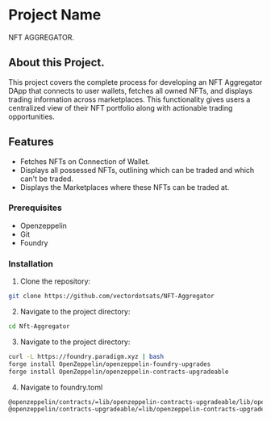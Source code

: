 # Project Name

NFT AGGREGATOR.

## About this Project.

This project covers the complete process for developing an NFT Aggregator DApp that connects to user wallets, fetches all owned NFTs, and displays trading information across marketplaces. This functionality gives users a centralized view of their NFT portfolio along with actionable trading opportunities.

## Features

- Fetches NFTs on Connection of Wallet.
- Displays all possessed NFTs, outlining which can be traded and which can't be traded.
- Displays the Marketplaces where these NFTs can be traded at.

### Prerequisites

- Openzeppelin
- Git
- Foundry

### Installation

1. Clone the repository:

```bash
git clone https://github.com/vectordotsats/NFT-Aggregator
```

2. Navigate to the project directory:

```bash
cd Nft-Aggregator
```

3. Navigate to the project directory:

```bash
curl -L https://foundry.paradigm.xyz | bash
forge install OpenZeppelin/openzeppelin-foundry-upgrades
forge install OpenZeppelin/openzeppelin-contracts-upgradeable
```

4. Navigate to foundry.toml

```bash
@openzeppelin/contracts/=lib/openzeppelin-contracts-upgradeable/lib/openzeppelin-contracts/contracts/,
@openzeppelin/contracts-upgradeable/=lib/openzeppelin-contracts-upgradeable/contracts/
```
